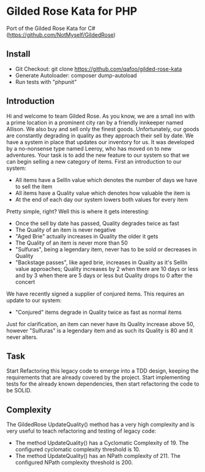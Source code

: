 # Gilded Rose Kata for PHP

Port of the Gilded Rose Kata for C# (https://github.com/NotMyself/GildedRose)

## Install

* Git Checkout: git clone https://github.com/qafoo/gilded-rose-kata
* Generate Autoloader: composer dump-autoload
* Run tests with "phpunit"

## Introduction

Hi and welcome to team Gilded Rose. As you know, we are a small inn with a
prime location in a prominent city ran by a friendly innkeeper named Allison.
We also buy and sell only the finest goods. Unfortunately, our goods are
constantly degrading in quality as they approach their sell by date. We have a
system in place that updates our inventory for us. It was developed by a
no-nonsense type named Leeroy, who has moved on to new adventures. Your task is
to add the new feature to our system so that we can begin selling a new
category of items. First an introduction to our system:

- All items have a SellIn value which denotes the number of days we have to
sell the item
- All items have a Quality value which denotes how valuable the
item is 
- At the end of each day our system lowers both values for every item

Pretty simple, right? Well this is where it gets interesting:

- Once the sell by date has passed, Quality degrades twice as fast 
- The Quality of an item is never negative 
- "Aged Brie" actually increases in Quality the older it gets
- The Quality of an item is never more than 50
- "Sulfuras", being a legendary item, never has to be sold or decreases in
Quality
- "Backstage passes", like aged brie, increases in Quality as it's
SellIn value approaches; Quality increases by 2 when there are 10 days or less
and by 3 when there are 5 days or less but Quality drops to 0 after the concert

We have recently signed a supplier of conjured items. This requires an update
to our system:

- "Conjured" items degrade in Quality twice as fast as normal items

Just for clarification, an item can never have its Quality increase above 50,
however "Sulfuras" is a legendary item and as such its Quality is 80 and it
never alters.

## Task

Start Refactoring this legacy code to emerge into a TDD design, keeping
the requirements that are already covered by the project. Start
implementing tests for the already known dependencies, then start refactoring
the code to be SOLID.

## Complexity

The GildedRose UpdateQuality() method has a very high complexity and is very 
useful to teach refactoring and testing of legacy code:

- The method UpdateQuality() has a Cyclomatic Complexity of 19. The configured cyclomatic complexity threshold is 10.
- The method UpdateQuality() has an NPath complexity of 211. The configured NPath complexity threshold is 200.

